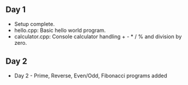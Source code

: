 ## Day 1
- Setup complete.
- hello.cpp: Basic hello world program.
- calculator.cpp: Console calculator handling + - * / % and division by zero.
## Day 2
- Day 2 - Prime, Reverse, Even/Odd, Fibonacci programs added

